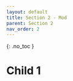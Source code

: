```yaml
---
layout: default
title: Section 2 - Mod
parent: Section 2
nav_order: 2
---
```


{: .no_toc }

# Child 1
